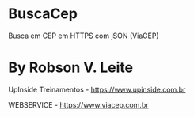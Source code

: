 # BuscaCep
Busca em CEP em HTTPS com jSON (ViaCEP)

# By Robson V. Leite
UpInside Treinamentos - https://www.upinside.com.br

WEBSERVICE - https://www.viacep.com.br
